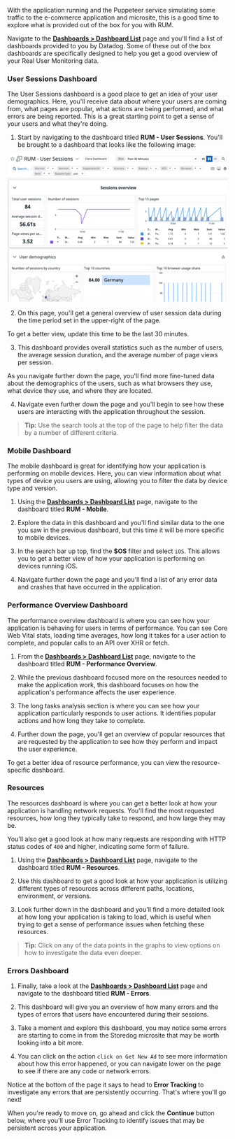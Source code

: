 With the application running and the Puppeteer service simulating some traffic to the e-commerce application and microsite, this is a good time to explore what is provided out of the box for you with RUM.

Navigate to the <a href="https://app.datadoghq.com/dashboard/lists/preset/3?q=RUM" target="_datadog">**Dashboards > Dashboard List**</a> page and you'll find a list of dashboards provided to you by Datadog. Some of these out of the box dashboards are specifically designed to help you get a good overview of your Real User Monitoring data. 

### User Sessions Dashboard

The User Sessions dashboard is a good place to get an idea of your user demographics. Here, you'll receive data about where your users are coming from, what pages are popular, what actions are being performed, and what errors are being reported. This is a great starting point to get a sense of your users and what they're doing.

1. Start by navigating to the dashboard titled **RUM - User Sessions**. You'll be brought to a dashboard that looks like the following image:

  ![The User Sessions dashboard gives insight and demographics about users that are interacting with an application.](assets/user-session-dashboard.png)

2. On this page, you'll get a general overview of user session data during the time period set in the upper-right of the page. 

  To get a better view, update this time to be the last 30 minutes.

3. This dashboard provides overall statistics such as the number of users, the average session duration, and the average number of page views per session.

  As you navigate further down the page, you'll find more fine-tuned data about the demographics of the users, such as what browsers they use, what device they use, and where they are located.

4. Navigate even further down the page and you'll begin to see how these users are interacting with the application throughout the session.

> **Tip:** Use the search tools at the top of the page to help filter the data by a number of different criteria.

### Mobile Dashboard

The mobile dashboard is great for identifying how your application is performing on mobile devices. Here, you can view information about what types of device you users are using, allowing you to filter the data by device type and version. 

1. Using the <a href="https://app.datadoghq.com/dashboard/lists/preset/3?q=RUM" target="_datadog">**Dashboards > Dashboard List**</a> page, navigate to the dashboard titled **RUM - Mobile**.

2. Explore the data in this dashboard and you'll find similar data to the one you saw in the previous dashboard, but this time it will be more specific to mobile devices.

3. In the search bar up top, find the **$OS** filter and select `iOS`. This allows you to get a better view of how your application is performing on devices running iOS.

4. Navigate further down the page and you'll find a list of any error data and crashes that have occurred in the application.

### Performance Overview Dashboard

The performance overview dashboard is where you can see how your application is behaving for users in terms of performance. You can see Core Web Vital stats, loading time averages, how long it takes for a user action to complete, and popular calls to an API over XHR or fetch.

1. From the <a href="https://app.datadoghq.com/dashboard/lists/preset/3?q=RUM" target="_datadog">**Dashboards > Dashboard List**</a> page, navigate to the dashboard titled **RUM - Performance Overview**.

2. While the previous dashboard focused more on the resources needed to make the application work, this dashboard focuses on how the application's performance affects the user experience.

3. The long tasks analysis section is where you can see how your application particularly responds to user actions. It identifies popular actions and how long they take to complete.

4. Further down the page, you'll get an overview of popular resources that are requested by the application to see how they perform and impact the user experience. 

  To get a better idea of resource performance, you can view the resource-specific dashboard.

### Resources

The resources dashboard is where you can get a better look at how your application is handling network requests. You'll find the most requested resources, how long they typically take to respond, and how large they may be. 

You'll also get a good look at how many requests are responding with HTTP status codes of `400` and higher, indicating some form of failure.

1. Using the <a href="https://app.datadoghq.com/dashboard/lists/preset/3?q=RUM" target="_datadog">**Dashboards > Dashboard List**</a> page, navigate to the dashboard titled **RUM - Resources**.

2. Use this dashboard to get a good look at how your application is utilizing different types of resources across different paths, locations, environment, or versions.

3. Look further down in the dashboard and you'll find a more detailed look at how long your application is taking to load, which is useful when trying to get a sense of performance issues when fetching these resources.

> **Tip:** Click on any of the data points in the graphs to view options on how to investigate the data even deeper.

### Errors Dashboard

1. Finally, take a look at the <a href="https://app.datadoghq.com/dashboard/lists/preset/3?q=RUM" target="_datadog">**Dashboards > Dashboard List**</a> page and navigate to the dashboard titled **RUM - Errors**.

2. This dashboard will give you an overview of how many errors and the types of errors that users have encountered during their sessions.

3. Take a moment and explore this dashboard, you may notice some errors are starting to come in from the Storedog microsite that may be worth looking into a bit more. 

4. You can click on the action `click on Get New Ad` to see more information about how this error happened, or you can navigate lower on the page to see if there are any code or network errors. 

  Notice at the bottom of the page it says to head to **Error Tracking** to investigate any errors that are persistently occurring. That's where you'll go next!

When you're ready to move on, go ahead and click the **Continue** button below, where you'll use Error Tracking to identify issues that may be persistent across your application.
